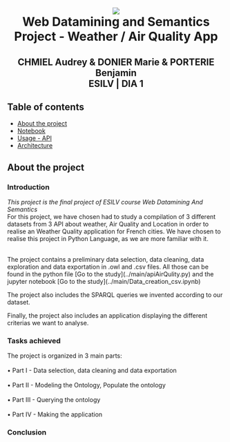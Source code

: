 <h1 align="center">
  <br>
   <img src=https://aqicn.org/images/aqicn.png>
  <br>
  Web Datamining and Semantics Project - Weather / Air Quality App 
  <h2 align="center">
    CHMIEL Audrey & DONIER Marie & PORTERIE Benjamin
    <br>
    ESILV | DIA 1
  </h2>
</h1> 

## Table of contents
  * [About the project](#about_the_project)
  * [Notebook](#notebook)
  * [Usage - API](#usage)
  * [Architecture](#architecture)


## About the project

### Introduction

*This project is the final project of ESILV course Web Datamining And Semantics* 
<br>
For this project, we have chosen had to study a compilation of 3 different datasets from 3 API about weather, Air Quality and Location in order to realise an Weather Quality application for French cities. We have chosen to realise this project in Python Language, as we are more familiar with it. 

<br> 
The project contains a preliminary data selection, data cleaning, data exploration and data exportation in .owl and .csv files.
All those can be found in the python file [Go to the study](../main/apiAirQulity.py) and the jupyter notebook [Go to the study](../main/Data_creation_csv.ipynb)

The project also includes the SPARQL queries we invented according to our dataset.

Finally, the project also includes an application displaying the different criterias we want to analyse.  

### Tasks achieved 

The project is organized in 3 main parts: 
<br><br>
•	  Part I - Data selection, data cleaning and data exportation 
<br><br>
•	  Part II - Modeling the Ontology, Populate the ontology 
<br><br>
•	Part III - Querying the ontology
<br><br>
•  Part IV - Making the application
 
### Conclusion

